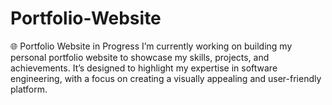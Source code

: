 # Portfolio-Website
🌐 Portfolio Website in Progress I’m currently working on building my personal portfolio website to showcase my skills, projects, and achievements. It’s designed to highlight my expertise in software engineering, with a focus on creating a visually appealing and user-friendly platform.

